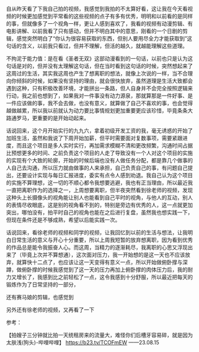 
自从昨天看了下我自己拍的视频，我感觉到我拍的不太算好看，这让我在今天看视频的时候更加感觉到平常看的这些视频的点子有多有优秀，明明和以前看的是同样的事，但就像多了一个视角一样，更让人感到喜欢了，我看的视频有动漫剪辑、有电影讲解、以前我看了只有感动，但并不明白其中的意思，刚看的一个日剧的剪辑，感觉突然明白了“你认为很容易获取的东西，但别人要用尽全力才能获取到”这句话的含义，以前我只看过，但并不理解，但活的越久，就越能理解这些道理。

不拘泥于能力值：是在看《圣者无双》这部动漫看到的一句话，以前也只是认为这句话是对的，但并没有太理解这句话，但在当时看到这句话的时候，突然想起来了这周过的生活，其实我这周也产生了想离职的想法，就像上次说的一样，当不合理向你倾斜的时候，如果没有坚持的理由，就会很快放弃，虽然道理是生活大致都会遇到这种，只有积极改善环境，才能拼出一条路，但人自身并不会完全按照逻辑来行动，我之前也想到了，如果我对一件事没有动力源泉，那就算那是一件好事、是一件应该做的事，我不会去做，也没有意义，就算做了自己不喜欢的事，也会觉得越做越累，所以我以前就认为动力要比事情规划更加重要更应该珍惜，毕竟条条大路通罗马，更重要的是开始动起来。

话说回来，这个月开始实行的九九六，拿着初级开发工资的我，毫无诱惑的开始了加班生活，虽然和我说了下周开始加薪，但平时需要面对复数事项，需要紧跟进度，而且这个项目是多人实时实行，再加需求模糊不清和更改频繁，沟通时间占据比预想更多的时间、之前负责这个项目的人走了导致没有一个人对这个项目的实施的实现有个大致的轮廓，开始的时候后端也没有人做任务分配，都是靠几个做事的人自己去沟通，所以压力就由做事的人来承担，自己负责自己的事，有问题自己提出，还要设计实现与每日汇报进度，委实有点令人感到劝退。我自己认为这个项目的实施不算理想，这一切的不顺心都令我想要逃避，我也有正当理由，所以最近我一直把离职作为的选择之一，上周想要离职，但半夜突然看到徐老师的视频，发现这种头上长摄像头的视角能让别人也能看到自己平时的视角，与他人的互动，别人的表情尽收眼底，这是别的视角看不到的，特别是旁边有优秀的人，这一点就更加突出，哪怕没有，拍平时自己的视角也能在之后进行复盘，虽然我也想实践一下，但现在条件还是不够成熟，希望以后能实践一次。

话说回来，看徐老师的视频和同学的视频，让我回忆到以前的生活与想法，让我明白日常生活的意义与开心十分重要，所以上周我短暂的放弃想离职，因为看到优秀的作品总是能令我振奋人心。而这周，当精力的逐渐耗尽，我离职的心思又浮现出来了（毕竟上次并不算想通），这次面对压力，我一开始想的是这一天也不应该放弃，就算快十二点了，也应该让这一天变得有意义一点，所以开始做俯卧撑与深蹲，做俯卧撑的时候我感觉到了这一天的压力再加上俯卧撑的肉体压力后，我的耐力又增长了，我感到比之前轻松了一点，这令我感到十分舒服，所以最近把每天的锻炼作为了日常坚持的一部分，

还有赛马娘的剪辑，也感觉到

另外还有徐老师的视频，又再看了一下

参考：

【拍嫂子三分钟就比拍一天统租房来的流量大，难怪你们后槽牙容易碎，就是因为太肤浅(狗头)-哔哩哔哩】 https://b23.tv/TCOFmEW
——23.08.15
